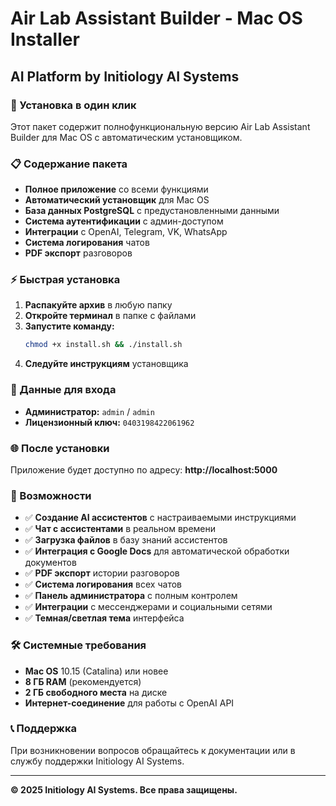 # Air Lab Assistant Builder - Mac OS Installer

## AI Platform by Initiology AI Systems

### 🚀 Установка в один клик

Этот пакет содержит полнофункциональную версию Air Lab Assistant Builder для Mac OS с автоматическим установщиком.

### 📋 Содержание пакета

- **Полное приложение** со всеми функциями
- **Автоматический установщик** для Mac OS
- **База данных PostgreSQL** с предустановленными данными
- **Система аутентификации** с админ-доступом
- **Интеграции** с OpenAI, Telegram, VK, WhatsApp
- **Система логирования** чатов
- **PDF экспорт** разговоров

### ⚡ Быстрая установка

1. **Распакуйте архив** в любую папку
2. **Откройте терминал** в папке с файлами
3. **Запустите команду:**
   ```bash
   chmod +x install.sh && ./install.sh
   ```
4. **Следуйте инструкциям** установщика

### 🔑 Данные для входа

- **Администратор:** `admin` / `admin`
- **Лицензионный ключ:** `0403198422061962`

### 🌐 После установки

Приложение будет доступно по адресу: **http://localhost:5000**

### 📱 Возможности

- ✅ **Создание AI ассистентов** с настраиваемыми инструкциями
- ✅ **Чат с ассистентами** в реальном времени
- ✅ **Загрузка файлов** в базу знаний ассистентов
- ✅ **Интеграция с Google Docs** для автоматической обработки документов
- ✅ **PDF экспорт** истории разговоров
- ✅ **Система логирования** всех чатов
- ✅ **Панель администратора** с полным контролем
- ✅ **Интеграции** с мессенджерами и социальными сетями
- ✅ **Темная/светлая тема** интерфейса

### 🛠 Системные требования

- **Mac OS** 10.15 (Catalina) или новее
- **8 ГБ RAM** (рекомендуется)
- **2 ГБ свободного места** на диске
- **Интернет-соединение** для работы с OpenAI API

### 📞 Поддержка

При возникновении вопросов обращайтесь к документации или в службу поддержки Initiology AI Systems.

---

**© 2025 Initiology AI Systems. Все права защищены.**